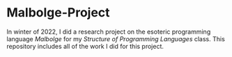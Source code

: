 # Malbolge-Project
In winter of 2022, I did a research project on the esoteric programming language *Malbolge* for my *Structure of Programming Languages* class. This repository includes all of the work I did for this project.
